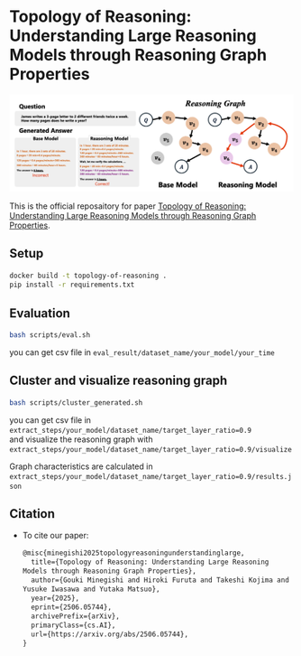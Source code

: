 # Topology of Reasoning: Understanding Large Reasoning Models through Reasoning Graph Properties

![overview](img/overview.png)

This is the official reposaitory for paper [Topology of Reasoning: Understanding Large Reasoning Models through Reasoning Graph Properties](https://arxiv.org/abs/2506.05744).

## Setup

```bash
docker build -t topology-of-reasoning .
pip install -r requirements.txt
```

## Evaluation

```bash
bash scripts/eval.sh
```
you can get csv file in `eval_result/dataset_name/your_model/your_time`

## Cluster and visualize reasoning graph

```bash
bash scripts/cluster_generated.sh
```
you can get csv file in `extract_steps/your_model/dataset_name/target_layer_ratio=0.9`  
and visualize the reasoning graph with `extract_steps/your_model/dataset_name/target_layer_ratio=0.9/visualize`

Graph characteristics are calculated in `extract_steps/your_model/dataset_name/target_layer_ratio=0.9/results.json`

## Citation

* To cite our paper:
    ```
    @misc{minegishi2025topologyreasoningunderstandinglarge,
      title={Topology of Reasoning: Understanding Large Reasoning Models through Reasoning Graph Properties}, 
      author={Gouki Minegishi and Hiroki Furuta and Takeshi Kojima and Yusuke Iwasawa and Yutaka Matsuo},
      year={2025},
      eprint={2506.05744},
      archivePrefix={arXiv},
      primaryClass={cs.AI},
      url={https://arxiv.org/abs/2506.05744}, 
    }
    ```

